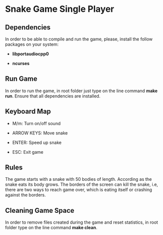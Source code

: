 # Snake Game Single Player

## Dependencies

In order to be able to compile and run the game, please, install the follow packages on your system:

- **libportaudiocpp0**

- **ncurses**

## Run Game

In order to run the game, in root folder just type on the line command **make run**. Ensure that all dependencies are installed.

## Keyboard Map

- M/m: Turn on/off sound

- ARROW KEYS: Move snake

- ENTER: Speed up snake

- ESC: Exit game

## Rules

The game starts with a snake with 50 bodies of length. According as the snake eats its body grows. The borders of the screen can kill the snake, i.e, there are two ways to reach game over, which is eating itself or crashing against the borders.

## Cleaning Game Space

In order to remove files created during the game and reset statistics, in root folder type on the line command **make clean**.













































